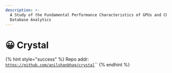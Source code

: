 ```yaml
---
description: >-
  A Study of the Fundamental Performance Characteristics of GPUs and CPUs for
  Database Analytics
---
```


# 😀 Crystal

{% hint style="success" %}
Repo addr: [`https://github.com/anilshanbhag/crystal`](https://github.com/anilshanbhag/crystal)``
{% endhint %}

